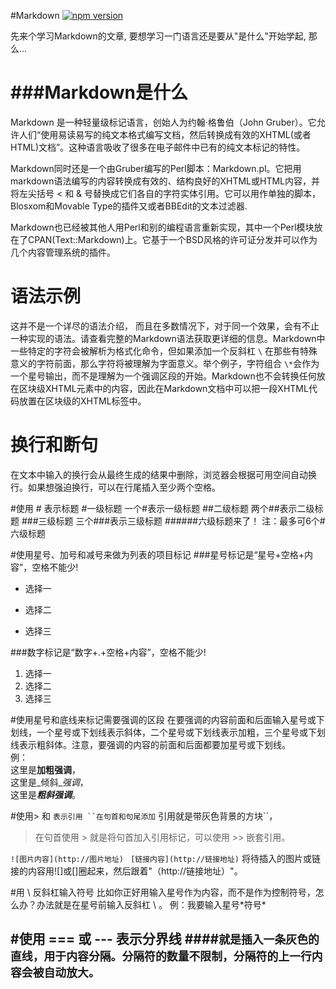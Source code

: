#Markdown
[![npm version](http://img.shields.io/badge/npm%20package-1.0.1-brightgreen.svg)](http://shields.io/)

先来个学习Markdown的文章, 要想学习一门语言还是要从"是什么"开始学起, 那么...

###Markdown是什么
=====

Markdown 是一种轻量级标记语言，创始人为约翰·格鲁伯（John Gruber）。它允许人们“使用易读易写的纯文本格式编写文档，然后转换成有效的XHTML(或者HTML)文档”。这种语言吸收了很多在电子邮件中已有的纯文本标记的特性。

Markdown同时还是一个由Gruber编写的Perl脚本：Markdown.pl。它把用markdown语法编写的内容转换成有效的、结构良好的XHTML或HTML内容，并将左尖括号 < 和 & 号替换成它们各自的字符实体引用。它可以用作单独的脚本，Blosxom和Movable Type的插件又或者BBEdit的文本过滤器.

Markdown也已经被其他人用Perl和别的编程语言重新实现，其中一个Perl模块放在了CPAN(Text::Markdown)上。它基于一个BSD风格的许可证分发并可以作为几个内容管理系统的插件。

语法示例
========
这并不是一个详尽的语法介绍， 而且在多数情况下，对于同一个效果，会有不止一种实现的语法。请查看完整的Markdown语法获取更详细的信息。Markdown中一些特定的字符会被解析为格式化命令，但如果添加一个反斜杠 `\` 在那些有特殊意义的字符前面，那么字符将被理解为字面意义。举个例子，字符组合   `\*`会作为一个星号输出，而不是理解为一个强调区段的开始。Markdown也不会转换任何放在区块级XHTML元素中的内容，因此在Markdown文档中可以把一段XHTML代码放置在区块级的XHTML标签中。

换行和断句
====
在文本中输入的换行会从最终生成的结果中删除，浏览器会根据可用空间自动换行。如果想强迫换行，可以在行尾插入至少两个空格。

#使用 # 表示标题
#一级标题
一个#表示一级标题
##二级标题
两个##表示二级标题
###三级标题
三个###表示三级标题
######六级标题来了！
注：最多可6个#六级标题


#使用星号、加号和减号来做为列表的项目标记
###星号标记是“星号+空格+内容”，空格不能少!
* 选择一
+ 选择二
- 选择三

###数字标记是“数字+.+空格+内容”，空格不能少!
1. 选择一
2. 选择二
3. 选择三

#使用星号和底线来标记需要强调的区段
在要强调的内容前面和后面输入星号或下划线，一个星号或下划线表示斜体，二个星号或下划线表示加粗，三个星号或下划线表示粗斜体。注意，要强调的内容的前面和后面都要加星号或下划线。  
例：  
这里是**加粗**__强调__，  
这里是_倾斜_*强调*，  
这里是***粗斜***___强调___。

#使用> 和 ` 表示引用
``在句首和句尾添加 ` 引用就是带灰色背景的方块``，
>在句首使用 > 就是将句首加入引用标记，可以使用 >> 嵌套引用。

`![图片内容](http://图片地址)`
` [链接内容](http://链接地址)`
将待插入的图片或链接的内容用![]或[]圈起来，然后跟着"（http://链接地址）"。

#用 \ 反斜杠输入符号
比如你正好用输入星号作为内容，而不是作为控制符号，怎么办？办法就是在星号前输入反斜杠 \ 。
例：我要输入星号\*符号\*

#使用 === 或 --- 表示分界线
####```就是插入一条灰色的直线，用于内容分隔。分隔符的数量不限制，分隔符的上一行内容会被自动放大。```
------
